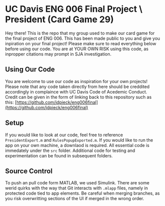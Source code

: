 # UC Davis ENG 006 Final Project \ President (Card Game 29)
Hey there!
This is the repo that my group used to make our card game for the final project of ENG 006. This has been made public to you and give you inpiration on your final project! Please make sure to read everything below before using our code. You are at YOUR OWN RISK using this code, as inpropper citations may prompt in SJA investigation.

## Using Our Code
You are welcome to use our code as inspiration for your own projects! Please note that any code taken directly from here should be creddited accordingly in complaince with UC Davis Code of Acedemic Conduct.
Credit can be given in the form of linking back to this repository such as this: [https://github.com/jdpieck/eng006final](https://github.com/jdpieck/eng006final)

## Setup
If you would like to look at our code, feel free to reference `PresidentExport.m` and `RulesPopupExported.m`. If you would like to run the app on your own machine, a downlaod is required. All essential code is immedately under the `src` folder. Additional code for testing and experimentation can be found in subsequent folders.

## Source Control
To push an pull code form MATLAB, we used Simulink. There are some werid quirks with the way that Git interacts with `.mlapp` files, namely in protected code tied to app elements. Be careful when merging branches, as you risk overwritting sections of the UI if merged in the wrong order. 


